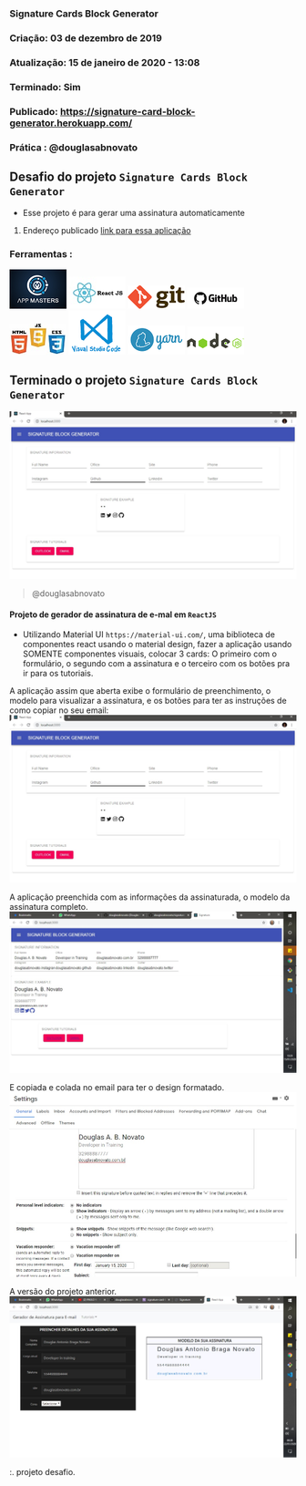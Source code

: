 ### Signature Cards Block Generator

### Criação: 03 de dezembro de 2019
### Atualização: 15 de janeiro de 2020 - 13:08
### Terminado: Sim
### Publicado: https://signature-card-block-generator.herokuapp.com/
### Prática : @douglasabnovato

## Desafio do projeto `Signature Cards Block Generator`
- Esse projeto é para gerar uma assinatura automaticamente
1. Endereço publicado [link para essa aplicação](https://signature-card-block-generator.herokuapp.com/)

### Ferramentas : 

![AppMasters](/images/logo-appmasters.png)
![ReactJS](/images/logo-reactjs.jpg)
![Git](/images/logo-git.png)
![Github](/images/logo-github.png)
![HTML/CSS/Javascript](/images/logo-html-css-js.jpeg)
![VSCode](/images/logo-VSCode.png)
![Yarn](/images/logo-yarn.png)
![Nodejs](/images/logo-nodejs.png)

## Terminado o projeto `Signature Cards Block Generator`
![Signature-Cards](/images/tela-1.jpg)
>@douglasabnovato

#### Projeto de gerador de assinatura de e-mal em `ReactJS` 
- Utilizando Material UI `https://material-ui.com/`, uma biblioteca de componentes react usando o material design, fazer a aplicação usando SOMENTE componentes visuais, colocar 3 cards: O primeiro com o formulário, o segundo com a assinatura e o terceiro com os botões pra ir para os tutoriais.

A aplicação assim que aberta exibe o formulário de preenchimento, o modelo para visualizar a assinatura, e os botões para ter as instruções de como copiar no seu email:
![Sistema](/images/tela-1.jpg)

A aplicação preenchida com as informações da assinaturada, o modelo da assinatura completo.
![Sistema](/images/tela-2.jpg)

E copiada e colada no email para ter o design formatado.
![Sistema](/images/tela-3.jpg)

A versão do projeto anterior.
![Sistema](/images/tela-4.jpg)

:. projeto desafio.
